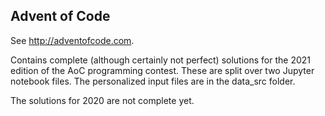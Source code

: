 ## Advent of Code
See http://adventofcode.com.

Contains complete (although certainly not perfect) solutions for the 2021 edition of the AoC programming contest. These are split over two Jupyter notebook files. The personalized input files are in the data_src folder.

The solutions for 2020 are not complete yet.
